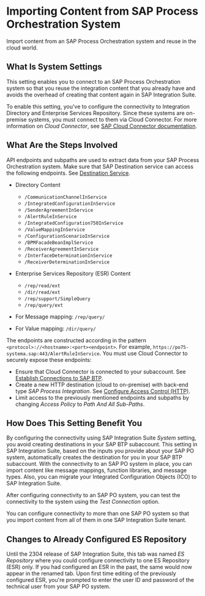 <!-- loio53db5fb382b54bba86abb413bd3711a7 -->

# Importing Content from SAP Process Orchestration System

Import content from an SAP Process Orchestration system and reuse in the cloud world.



<a name="loio53db5fb382b54bba86abb413bd3711a7__section_rd1_tcb_wxb"/>

## What Is System Settings

This setting enables you to connect to an SAP Process Orchestration system so that you reuse the integration content that you already have and avoids the overhead of creating that content again in SAP Integration Suite.

To enable this setting, you've to configure the connectivity to Integration Directory and Enterprise Services Repository. Since these systems are on-premise systems, you must connect to them via Cloud Connector. For more information on *Cloud Connector*, see [SAP Cloud Connector documentation](https://help.sap.com/docs/connectivity/sap-btp-connectivity-cf/cloud-connector?version=Cloud).



<a name="loio53db5fb382b54bba86abb413bd3711a7__section_qvr_vcb_wxb"/>

## What Are the Steps Involved

API endpoints and subpaths are used to extract data from your SAP Process Orchestration system. Make sure that SAP Destination service can access the following endpoints. See [Destination Service](https://help.sap.com/docs/BTP/65de2977205c403bbc107264b8eccf4b/eeb0ec2318fb4dda87830a09ac7a02fa.html).

-   Directory Content

    -   `/CommunicationChannelInService`
    -   `/IntegratedConfigurationInService`
    -   `/SenderAgreementInService`
    -   `/AlertRuleInService`
    -   `/IntegratedConfiguration750InService`
    -   `/ValueMappingInService`
    -   `/ConfigurationScenarioInService`
    -   `/BPMFacadeBeanImplService`
    -   `/ReceiverAgreementInService`
    -   `/InterfaceDeterminationInService`
    -   `/ReceiverDeterminationInService`

-   Enterprise Services Repository \(ESR\) Content

    -   `/rep/read/ext`
    -   `/dir/read/ext`
    -   `/rep/support/SimpleQuery`
    -   `/rep/query/ext`

-   For Message mapping: `/rep/query/`

-   For Value mapping: `/dir/query/`


The endpoints are constructed according in the pattern `<protocol>://<hostname>:<port><endpoint>`. For example, `https://po75-systema.sap:443/AlertRuleInService`. You must use Cloud Connector to securely expose these endpoints:

-   Ensure that Cloud Connector is connected to your subaccount. See [Establish Connections to SAP BTP](https://help.sap.com/docs/CP_CONNECTIVITY/cca91383641e40ffbe03bdc78f00f681/db9170a7d97610148537d5a84bf79ba2.html?locale=en-US&version=Cloud#establish-connections-to-sap-btp).
-   Create a new HTTP destination \(cloud to on-premise\) with back-end type *SAP Process Integration*. See [Configure Access Control \(HTTP\)](https://help.sap.com/docs/CP_CONNECTIVITY/cca91383641e40ffbe03bdc78f00f681/e7d4927dbb571014af7ef6ebd6cc3511.html?locale=en-US&version=Cloud).
-   Limit access to the previously mentioned endpoints and subpaths by changing *Access Policy* to *Path And All Sub-Paths*.



<a name="loio53db5fb382b54bba86abb413bd3711a7__section_wp3_ddb_wxb"/>

## How Does This Setting Benefit You

By configuring the connectivity using SAP Integration Suite *System* setting, you avoid creating destinations in your SAP BTP subaccount. This setting in SAP Integration Suite, based on the inputs you provide about your SAP PO system, automatically creates the destination for you in your SAP BTP subaccount. With the connectivity to an SAP PO system in place, you can import content like message mappings, function libraries, and message types. Also, you can migrate your Integrated Configuration Objects \(ICO\) to SAP Integration Suite.

After configuring connectivity to an SAP PO system, you can test the connectivity to the system using the *Test Connection* option.

You can configure connectivity to more than one SAP PO system so that you import content from all of them in one SAP Integration Suite tenant.



<a name="loio53db5fb382b54bba86abb413bd3711a7__section_i4n_52h_yxb"/>

## Changes to Already Configured ES Repository

Until the 2304 release of SAP Integration Suite, this tab was named *ES Repository* where you could configure connectivity to one ES Repository \(ESR\) only. If you had configured an ESR in the past, the same would now appear in the renamed tab. Upon first time editing of the previously configured ESR, you're prompted to enter the user ID and password of the technical user from your SAP PO system.

